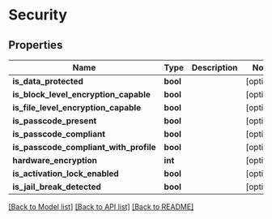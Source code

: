 # Security

## Properties
Name | Type | Description | Notes
------------ | ------------- | ------------- | -------------
**is_data_protected** | **bool** |  | [optional] 
**is_block_level_encryption_capable** | **bool** |  | [optional] 
**is_file_level_encryption_capable** | **bool** |  | [optional] 
**is_passcode_present** | **bool** |  | [optional] 
**is_passcode_compliant** | **bool** |  | [optional] 
**is_passcode_compliant_with_profile** | **bool** |  | [optional] 
**hardware_encryption** | **int** |  | [optional] 
**is_activation_lock_enabled** | **bool** |  | [optional] 
**is_jail_break_detected** | **bool** |  | [optional] 

[[Back to Model list]](../README.md#documentation-for-models) [[Back to API list]](../README.md#documentation-for-api-endpoints) [[Back to README]](../README.md)


